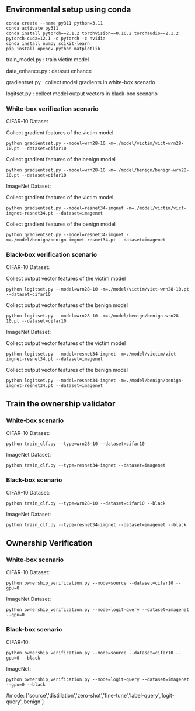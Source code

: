 ## Environmental setup using conda 

```
conda create --name py311 python=3.11
conda activate py311
conda install pytorch==2.1.2 torchvision==0.16.2 torchaudio==2.1.2 pytorch-cuda=12.1 -c pytorch -c nvidia
conda install numpy scikit-learn
pip install opencv-python matplotlib
```

train_model.py : train victim model

data_enhance.py : dataset enhance

gradientset.py : collect model gradients in white-box scenario 

logitset.py : collect model output vectors in black-box scenario

### White-box verification scenario

CIFAR-10 Dataset

Collect gradient features of the victim model
```
python gradientset.py --model=wrn28-10 -m=./model/victim/vict-wrn28-10.pt --dataset=cifar10
```
Collect gradient features of the benign model
```
python gradientset.py --model=wrn28-10 -m=./model/benign/benign-wrn28-10.pt --dataset=cifar10
```

ImageNet Dataset:

Collect gradient features of the victim model
```
python gradientset.py --model=resnet34-imgnet -m=./model/victim/vict-imgnet-resnet34.pt --dataset=imagenet
```
Collect gradient features of the benign model
```
python gradientset.py --model=resnet34-imgnet -m=./model/benign/benign-imgnet-resnet34.pt --dataset=imagenet
```

### Black-box verification scenario

CIFAR-10 Dataset:

Collect output vector features of the victim model
```
python logitset.py --model=wrn28-10 -m=./model/victim/vict-wrn28-10.pt --dataset=cifar10
```
Collect output vector features of the benign model
```
python logitset.py --model=wrn28-10 -m=./model/benign/benign-wrn28-10.pt --dataset=cifar10
```

ImageNet Dataset:

Collect output vector features of the victim model
```
python logitset.py --model=resnet34-imgnet -m=./model/victim/vict-imgnet-resnet34.pt --dataset=imagenet
```
Collect output vector features of the benign model
```
python logitset.py --model=resnet34-imgnet -m=./model/benign/benign-imgnet-resnet34.pt --dataset=imagenet
```

## Train the ownership validator

### White-box scenario

CIFAR-10 Dataset:
```
python train_clf.py --type=wrn28-10 --dataset=cifar10
```

ImageNet Dataset:
```
python train_clf.py --type=resnet34-imgnet --dataset=imagenet
```

### Black-box scenario

CIFAR-10 Dataset:
```
python train_clf.py --type=wrn28-10 --dataset=cifar10 --black
```

ImageNet Dataset:
```
python train_clf.py --type=resnet34-imgnet --dataset=imagenet --black
```

## Ownership Verification

### White-box scenario

CIFAR-10 Dataset:
```
python ownership_verification.py --mode=source --dataset=cifar10 --gpu=0 
```

ImageNet Dataset:
```
python ownership_verification.py --mode=logit-query --dataset=imagenet --gpu=0 
```
### Black-box scenario

CIFAR-10:
```
python ownership_verification.py --mode=source --dataset=cifar10 --gpu=0 --black
```

ImageNet:
```
python ownership_verification.py --mode=logit-query --dataset=imagenet --gpu=0 --black
```

#mode: ['source','distillation','zero-shot','fine-tune','label-query','logit-query','benign']



